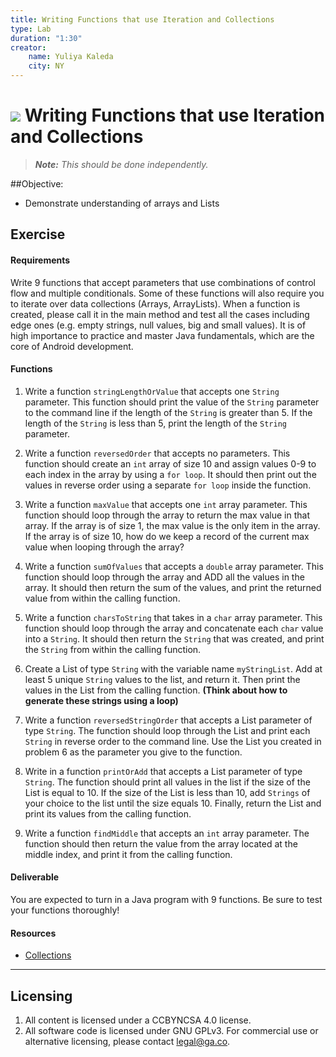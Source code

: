 ```yaml
---
title: Writing Functions that use Iteration and Collections
type: Lab
duration: "1:30"
creator:
    name: Yuliya Kaleda
    city: NY
---
```


# ![](https://ga-dash.s3.amazonaws.com/production/assets/logo-9f88ae6c9c3871690e33280fcf557f33.png) Writing Functions that use Iteration and Collections

> ***Note:*** _This should be done independently._

##Objective:
- Demonstrate understanding of arrays and Lists


## Exercise

#### Requirements
Write 9 functions that accept parameters that use combinations of control flow and multiple conditionals. Some of these functions will also require you to iterate over data collections (Arrays, ArrayLists). When a function is created, please call it in the main method and test all the cases including edge ones (e.g. empty strings, null values, big and small values). It is of high importance to practice and master Java fundamentals, which are the core of Android development.

#### Functions
1. Write a function `stringLengthOrValue` that accepts one `String` parameter. This function should print the value of the `String` parameter to the command line if the length of the `String` is greater than 5. If the length of the `String` is less than 5, print the length of the `String` parameter.

2. Write a function `reversedOrder` that accepts no parameters. This function should create an `int` array of size 10 and assign values 0-9 to each index in the array by using a `for loop`. It should then print out the values in reverse order using a separate `for loop` inside the function.

3. Write a function `maxValue` that accepts one `int` array parameter. This function should loop through the array to return the max value in that array. If the array is of size 1, the max value is the only item in the array. If the array is of size 10, how do we keep a record of the current max value when looping through the array?

4. Write a function `sumOfValues` that accepts a `double` array parameter. This function should loop through the array and ADD all the values in the array. It should then return the sum of the values, and print the returned value from within the calling function.

5. Write a function `charsToString` that takes in a `char` array parameter. This function should loop through the array and concatenate each `char` value into a `String`. It should then return the `String` that was created, and print the `String` from within the calling function.

6. Create a List of type `String` with the variable name `myStringList`. Add at least 5 unique `String` values to the list, and return it. Then print the values in the List from the calling function. **(Think about how to generate these strings using a loop)**

7. Write a function `reversedStringOrder` that accepts a List parameter of type `String`. The function should loop through the List and print each `String` in reverse order to the command line. Use the List you created in problem 6 as the parameter you give to the function.

8. Write in a function `printOrAdd` that accepts a List parameter of type `String`. The function should print all values in the list if the size of the List is equal to 10. If the size of the List is less than 10, add `Strings` of your choice to the list until the size equals 10. Finally, return the List and print its values from the calling function.

10. Write a function `findMiddle` that accepts an `int` array parameter. The function should then return the value from the array located at the middle index, and print it from the calling function.

#### Deliverable

You are expected to turn in a Java program with 9 functions. Be sure to test your functions thoroughly!

#### Resources

- [Collections](https://developer.android.com/reference/java/util/Collections.html)

---

## Licensing
1. All content is licensed under a CC­BY­NC­SA 4.0 license.
2. All software code is licensed under GNU GPLv3. For commercial use or alternative licensing, please contact [legal@ga.co](mailto:legal@ga.co).
